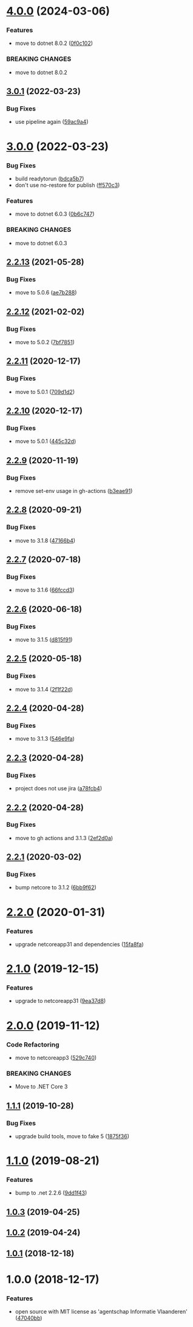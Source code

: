 # [4.0.0](https://github.com/informatievlaanderen/csv-formatter/compare/v3.0.1...v4.0.0) (2024-03-06)


### Features

* move to dotnet 8.0.2 ([0f0c102](https://github.com/informatievlaanderen/csv-formatter/commit/0f0c1025dfc5a37659318d3cb59bd9dfcb04cb4a))


### BREAKING CHANGES

* move to dotnet 8.0.2

## [3.0.1](https://github.com/informatievlaanderen/csv-formatter/compare/v3.0.0...v3.0.1) (2022-03-23)


### Bug Fixes

* use pipeline again ([59ac9a4](https://github.com/informatievlaanderen/csv-formatter/commit/59ac9a47fbf96e2458951fccb3f1f68e39a63c8b))

# [3.0.0](https://github.com/informatievlaanderen/csv-formatter/compare/v2.2.13...v3.0.0) (2022-03-23)


### Bug Fixes

* build readytorun ([bdca5b7](https://github.com/informatievlaanderen/csv-formatter/commit/bdca5b761c55043350e5cf7b8b21321c3e1a8a71))
* don't use no-restore for publish ([ff570c3](https://github.com/informatievlaanderen/csv-formatter/commit/ff570c3d008773ecf90326d3f6ed6f16ff997569))


### Features

* move to dotnet 6.0.3 ([0b6c747](https://github.com/informatievlaanderen/csv-formatter/commit/0b6c74789f737b99892be2e65d83841fa1e08c0d))


### BREAKING CHANGES

* move to dotnet 6.0.3

## [2.2.13](https://github.com/informatievlaanderen/csv-formatter/compare/v2.2.12...v2.2.13) (2021-05-28)


### Bug Fixes

* move to 5.0.6 ([ae7b288](https://github.com/informatievlaanderen/csv-formatter/commit/ae7b2883de04a8d5f3139bc67bd3b2c34f6c472c))

## [2.2.12](https://github.com/informatievlaanderen/csv-formatter/compare/v2.2.11...v2.2.12) (2021-02-02)


### Bug Fixes

* move to 5.0.2 ([7bf7851](https://github.com/informatievlaanderen/csv-formatter/commit/7bf7851ce9707fc212d08ed7e7189c63132d2645))

## [2.2.11](https://github.com/informatievlaanderen/csv-formatter/compare/v2.2.10...v2.2.11) (2020-12-17)


### Bug Fixes

* move to 5.0.1 ([709d1d2](https://github.com/informatievlaanderen/csv-formatter/commit/709d1d2cd1b6abd3b3311265980b7372009d2f59))

## [2.2.10](https://github.com/informatievlaanderen/csv-formatter/compare/v2.2.9...v2.2.10) (2020-12-17)


### Bug Fixes

* move to 5.0.1 ([445c32d](https://github.com/informatievlaanderen/csv-formatter/commit/445c32d5b62f72a323b74a9638c097af9bc88e79))

## [2.2.9](https://github.com/informatievlaanderen/csv-formatter/compare/v2.2.8...v2.2.9) (2020-11-19)


### Bug Fixes

* remove set-env usage in gh-actions ([b3eae91](https://github.com/informatievlaanderen/csv-formatter/commit/b3eae91e1b3be66a44883308c9126f57352c733c))

## [2.2.8](https://github.com/informatievlaanderen/csv-formatter/compare/v2.2.7...v2.2.8) (2020-09-21)


### Bug Fixes

* move to 3.1.8 ([47166b4](https://github.com/informatievlaanderen/csv-formatter/commit/47166b497c4853aefaa268ee34c71b222fbe7161))

## [2.2.7](https://github.com/informatievlaanderen/csv-formatter/compare/v2.2.6...v2.2.7) (2020-07-18)


### Bug Fixes

* move to 3.1.6 ([66fccd3](https://github.com/informatievlaanderen/csv-formatter/commit/66fccd33eda66107c70127550375750a042d19b3))

## [2.2.6](https://github.com/informatievlaanderen/csv-formatter/compare/v2.2.5...v2.2.6) (2020-06-18)


### Bug Fixes

* move to 3.1.5 ([d815f91](https://github.com/informatievlaanderen/csv-formatter/commit/d815f91a665b7919ee2d3d702c4259a7f52058d5))

## [2.2.5](https://github.com/informatievlaanderen/csv-formatter/compare/v2.2.4...v2.2.5) (2020-05-18)


### Bug Fixes

* move to 3.1.4 ([2f1f22d](https://github.com/informatievlaanderen/csv-formatter/commit/2f1f22dc7b36c5fcac406affabd4937753d4a862))

## [2.2.4](https://github.com/informatievlaanderen/csv-formatter/compare/v2.2.3...v2.2.4) (2020-04-28)


### Bug Fixes

* move to 3.1.3 ([546e9fa](https://github.com/informatievlaanderen/csv-formatter/commit/546e9fae4e6c0cb2479ad1231c9431d52cb67f8a))

## [2.2.3](https://github.com/informatievlaanderen/csv-formatter/compare/v2.2.2...v2.2.3) (2020-04-28)


### Bug Fixes

* project does not use jira ([a78fcb4](https://github.com/informatievlaanderen/csv-formatter/commit/a78fcb44536b1d5ba39a1b94eb380d6b607e2924))

## [2.2.2](https://github.com/informatievlaanderen/csv-formatter/compare/v2.2.1...v2.2.2) (2020-04-28)


### Bug Fixes

* move to gh actions and 3.1.3 ([2ef2d0a](https://github.com/informatievlaanderen/csv-formatter/commit/2ef2d0a2c4f032b09c20f3f12c079f0f3e3e4ad0))

## [2.2.1](https://github.com/informatievlaanderen/csv-formatter/compare/v2.2.0...v2.2.1) (2020-03-02)


### Bug Fixes

* bump netcore to 3.1.2 ([6bb9f62](https://github.com/informatievlaanderen/csv-formatter/commit/6bb9f6258b964cea75cea2efceb0109055145629))

# [2.2.0](https://github.com/informatievlaanderen/csv-formatter/compare/v2.1.0...v2.2.0) (2020-01-31)


### Features

* upgrade netcoreapp31 and dependencies ([15fa8fa](https://github.com/informatievlaanderen/csv-formatter/commit/15fa8fa863c59500e1ce6ef91891a3520b9c4d5b))

# [2.1.0](https://github.com/informatievlaanderen/csv-formatter/compare/v2.0.0...v2.1.0) (2019-12-15)


### Features

* upgrade to netcoreapp31 ([9ea37d8](https://github.com/informatievlaanderen/csv-formatter/commit/9ea37d8011ac0c8f5847fa8e68b811218de9bc26))

# [2.0.0](https://github.com/informatievlaanderen/csv-formatter/compare/v1.1.1...v2.0.0) (2019-11-12)


### Code Refactoring

* move to netcoreapp3 ([529c740](https://github.com/informatievlaanderen/csv-formatter/commit/529c740))


### BREAKING CHANGES

* Move to .NET Core 3

## [1.1.1](https://github.com/informatievlaanderen/csv-formatter/compare/v1.1.0...v1.1.1) (2019-10-28)


### Bug Fixes

* upgrade build tools, move to fake 5 ([1875f36](https://github.com/informatievlaanderen/csv-formatter/commit/1875f36))

# [1.1.0](https://github.com/informatievlaanderen/csv-formatter/compare/v1.0.3...v1.1.0) (2019-08-21)


### Features

* bump to .net 2.2.6 ([9dd1f43](https://github.com/informatievlaanderen/csv-formatter/commit/9dd1f43))

## [1.0.3](https://github.com/informatievlaanderen/csv-formatter/compare/v1.0.2...v1.0.3) (2019-04-25)

## [1.0.2](https://github.com/informatievlaanderen/csv-formatter/compare/v1.0.1...v1.0.2) (2019-04-24)

## [1.0.1](https://github.com/informatievlaanderen/csv-formatter/compare/v1.0.0...v1.0.1) (2018-12-18)

# 1.0.0 (2018-12-17)


### Features

* open source with MIT license as 'agentschap Informatie Vlaanderen' ([47040bb](https://github.com/informatievlaanderen/csv-formatter/commit/47040bb))

